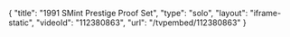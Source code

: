 {
    "title": "1991 SMint Prestige Proof Set",
    "type": "solo",
    "layout": "iframe-static",
    "videoId": "112380863",
    "url": "\/tvpembed\/112380863"
}